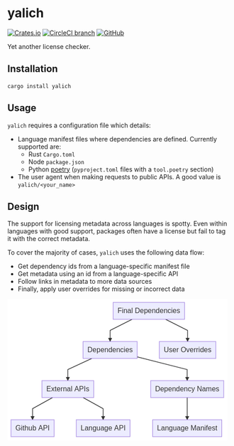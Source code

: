 # yalich

[![Crates.io](https://img.shields.io/crates/v/yalich)](https://crates.io/crates/yalich)
[![CircleCI branch](https://img.shields.io/circleci/project/github/tommilligan/yalich/master.svg)](https://circleci.com/gh/tommilligan/yalich)
[![GitHub](https://img.shields.io/github/license/tommilligan/yalich)](https://github.com/tommilligan/yalich/blob/master/LICENSE)

Yet another license checker.

## Installation

```
cargo install yalich
```

## Usage

`yalich` requires a configuration file which details:

- Language manifest files where dependencies are defined. Currently supported are:
  - Rust `Cargo.toml`
  - Node `package.json`
  - Python [poetry](https://github.com/python-poetry/poetry) (`pyproject.toml` files with a `tool.poetry` section)
- The user agent when making requests to public APIs. A good value is `yalich/<your_name>`

## Design

The support for licensing metadata across languages is spotty. Even within languages with good support, packages often have a license but fail to tag it with the correct metadata.

To cover the majority of cases, `yalich` uses the following data flow:

- Get dependency ids from a language-specific manifest file
- Get metadata using an id from a language-specific API
- Follow links in metadata to more data sources
- Finally, apply user overrides for missing or incorrect data

![yalich data flow](https://raw.githubusercontent.com/tommilligan/yalich/master/img/data-flow.png)
